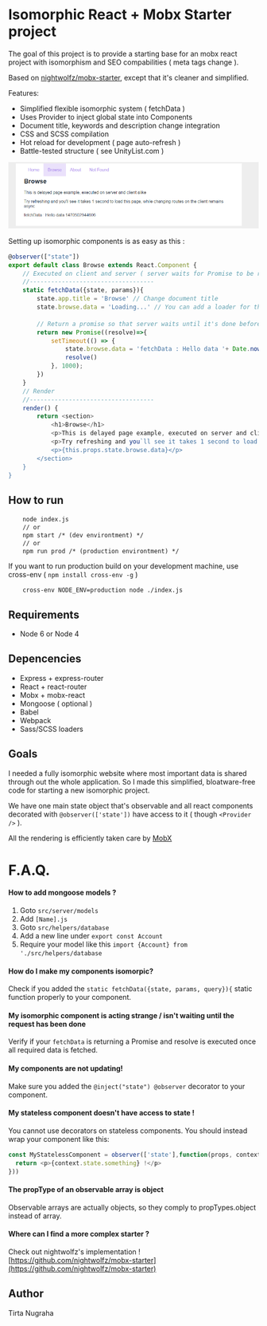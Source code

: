 # Isomorphic React + Mobx Starter project

The goal of this project is to provide a starting base for an mobx react project with isomorphism and SEO compabilities ( meta tags change ).

Based on [nightwolfz/mobx-starter](https://github.com/nightwolfz/mobx-starter), except that it's cleaner and simplified.

Features:
+ Simplified flexible isomorphic system ( fetchData )
+ Uses Provider to inject global state into Components
+ Document title, keywords and description change integration
+ CSS and SCSS compilation
+ Hot reload for development ( page auto-refresh )
+ Battle-tested structure ( see UnityList.com )

![Preview](preview.png)

Setting up isomorphic components is as easy as this :
````js
@observer(["state"])
export default class Browse extends React.Component {
    // Executed on client and server ( server waits for Promise to be resolved )
    //-----------------------------------
    static fetchData({state, params}){
        state.app.title = 'Browse' // Change document title
        state.browse.data = 'Loading...' // You can add a loader for the client side rendering

        // Return a promise so that server waits until it's done before serving the page
        return new Promise((resolve)=>{
            setTimeout(() => {
                state.browse.data = 'fetchData : Hello data '+ Date.now()
                resolve()
            }, 1000);
        })
    }
    // Render
    //-----------------------------------
    render() {
        return <section>
            <h1>Browse</h1>
            <p>This is delayed page example, executed on server and client alike</p>
            <p>Try refreshing and you`ll see it takes 1 second to load this page, while changing routes on the client remains async</p>
            <p>{this.props.state.browse.data}</p>
        </section>
    }
}
````

## How to run
````(javascript)
    node index.js
    // or
    npm start /* (dev environtment) */
    // or
    npm run prod /* (production environtment) */
````

If you want to run production build on your development machine, use cross-env ( `npm install cross-env -g` )
````
    cross-env NODE_ENV=production node ./index.js
````
## Requirements

* Node 6 or Node 4

## Depencencies

* Express + express-router
* React + react-router
* Mobx + mobx-react
* Mongoose ( optional )
* Babel
* Webpack
* Sass/SCSS loaders

## Goals

I needed a fully isomorphic website where most important data is shared through out the whole application.
So I made this simplified, bloatware-free code for starting a new isomorphic project.

We have one main state object that's observable and all react components decorated with `@observer(['state'])` have access to it ( though `<Provider />` ).

All the rendering is efficiently taken care by [MobX](https://github.com/mobxjs/mobx)

# F.A.Q.

#### How to add mongoose models ?
1. Goto `src/server/models`
2. Add `[Name].js`
3. Goto `src/helpers/database`
4. Add a new line under `export const Account` 
5. Require your model like this `import {Account} from './src/helpers/database`



#### How do I make my components isomorpic?
Check if you added the `static fetchData({state, params, query}){` static function properly to your component.



#### My isomorphic component is acting strange / isn't waiting until the request has been done
Verify if your `fetchData` is returning a Promise and resolve is executed once all required data is fetched.



#### My components are not updating!
Make sure you added the `@inject("state") @observer` decorator to your component.



#### My stateless component doesn't have access to state !
You cannot use decorators on stateless components.
You should instead wrap your component like this:

````js
const MyStatelessComponent = observer(['state'],function(props, context) {
  return <p>{context.state.something} !</p>
}))
````



#### The propType of an observable array is object
Observable arrays are actually objects, so they comply to propTypes.object instead of array.



#### Where can I find a more complex starter ?
Check out nightwolfz's implementation ! 
[https://github.com/nightwolfz/mobx-starter](https://github.com/nightwolfz/mobx-starter)



## Author
Tirta Nugraha
